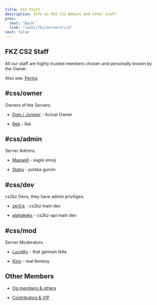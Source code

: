 ```yaml
---
title: CS2 Staff
description: Info on FKZ CS2 Admins and other staff
prev:
  text: "Back"
  link: "/wiki/fkz/servers/cs2"
next: false
---
```


## FKZ CS2 Staff

All our staff are highly trusted members chosen and personally known by the Owner.

Also see: [Perms](/wiki/fkz/servers/cs2/staff)

## #css/owner

Owners of the Servers.

- [Dots / Juniper](https://steamcommunity.com/profiles/76561198268569118) - Actual Owner

- [Reb](https://steamcommunity.com/profiles/76561198139427758) - Rat

## #css/admin

Server Admins.

- [Maxwell](https://steamcommunity.com/profiles/76561198241119894) - eagle emoji

- [Stahu](https://steamcommunity.com/profiles/76561198120551466) - polska gurom

## #css/dev

cs2kz Devs, they have admin priviliges.

- [zer0.k](https://steamcommunity.com/profiles/76561198118681904) - cs2kz main dev

- [alphakeks](https://steamcommunity.com/profiles/76561198282622073) - cs2kz-api main dev

## #css/mod

Server Moderators.

- [Lucidity](https://steamcommunity.com/profiles/76561198207657755) - that german fella

- [Kino](https://steamcommunity.com/profiles/76561198355327911) - real femboy

## Other Members

- [Og members & others](/wiki/fkz/servers/cs2/og)

- [Contributors & VIP](/wiki/fkz/donators)
